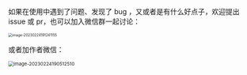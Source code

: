 如果在使用中遇到了问题、发现了 bug ，又或者是有什么好点子，欢迎提出 issue 或 pr，也可以加入微信群一起讨论：

<img src=".\image-20230224191241155.png" alt="image-20230224191241155" style="zoom:50%;" />

或者加作者微信：

<img src=".\image-20230224190512510.png" alt="image-20230224190512510" style="zoom:67%;" />